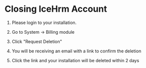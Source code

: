 # Closing IceHrm Account

1. Please login to your installation. 

2. Go to System -> Billing module

3. Click "Request Deletion"

4. You will be receiving an email with a link to confirm the deletion

5. Click the link and your installation will be deleted within 2 days